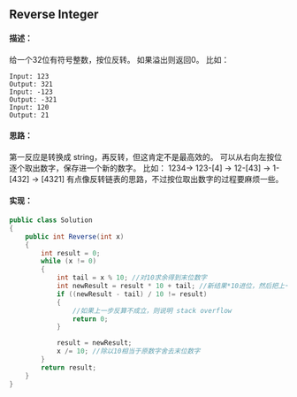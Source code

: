 ## Reverse Integer

#### 描述： 
给一个32位有符号整数，按位反转。 
如果溢出则返回0。 
比如：
```
Input: 123 
Output: 321 
Input: -123 
Output: -321 
Input: 120 
Output: 21
```

#### 思路： 
第一反应是转换成 string，再反转，但这肯定不是最高效的。 
可以从右向左按位逐个取出数字，保存进一个新的数字。 
比如： 1234-> 123-[4] -> 12-[43] -> 1-[432] -> [4321] 
有点像反转链表的思路，不过按位取出数字的过程要麻烦一些。

#### 实现：
``` C#
public class Solution
{
    public int Reverse(int x)
    {
        int result = 0;
        while (x != 0)
        {
            int tail = x % 10; //对10求余得到末位数字
            int newResult = result * 10 + tail; //新结果*10进位，然后把上一步得到的末位数字插入新结果的后面
            if ((newResult - tail) / 10 != result)
            {
                //如果上一步反算不成立，则说明 stack overflow
                return 0;
            }

            result = newResult;
            x /= 10; //除以10相当于原数字舍去末位数字
        }
        return result;
    }
}
```
